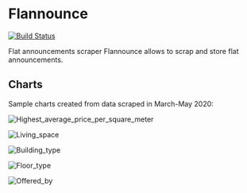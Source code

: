 # Flannounce
[![Build Status](https://dev.azure.com/Flannounce/Flannounce/_apis/build/status/arveduil.flat-announcements?branchName=master)](https://dev.azure.com/Flannounce/Flannounce/_build/latest?definitionId=1&branchName=master)

Flat announcements scraper Flannounce allows to scrap and store flat announcements.


## Charts
Sample charts created from data scraped in March-May 2020:

![Highest_average_price_per_square_meter](https://user-images.githubusercontent.com/18383083/81348585-a1be2300-90be-11ea-92a0-208bc798cd73.JPG)

![Living_space](https://user-images.githubusercontent.com/18383083/81348724-ec3f9f80-90be-11ea-88d1-17aa61705703.JPG)

![Building_type](https://user-images.githubusercontent.com/18383083/81348799-12fdd600-90bf-11ea-94c0-f7aa10a13a26.JPG)

![Floor_type](https://user-images.githubusercontent.com/18383083/81348827-1ee99800-90bf-11ea-88fd-be14adfd879a.JPG)

![Offered_by](https://user-images.githubusercontent.com/18383083/81348858-290b9680-90bf-11ea-96fc-af0ae9c7ab88.JPG)
